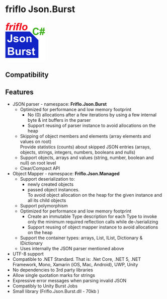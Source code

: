 # friflo Json.Burst
![Logo](docs/images/Friflo.Json.Burst-128.png) 
 

## Compatibility

## Features

- JSON parser - namespace: **Friflo.Json.Burst**
	- Optimized for performance and low memory footprint
		- No (0) allocations after a few iterations by using a few internal byte & int buffers in the parser
		- Support reusing of parser instance to avoid allocations on the heap
	- Skipping of object members and elements (array elements and values on root)  
		Provide statistics (counts) about skipped JSON entries (arrays, objects, strings, integers, numbers, booleans and nulls)
	- Support objects, arrays and values (string, number, boolean and null) on root level
	- Clear/Compact API
- Object Mapper - namespace: **Friflo.Json.Managed**
	- Support deserialization to:
		- newly created objects
		- passed object instances.  
			To avoid object allocation on the heap for the given instance and all its child objects
	- Support polymorphism
	- Optimized for performance and low memory footprint
		- Create an immutable Type description for each Type to invoke only the minimum required reflection calls while de-/serializing
		- Support reusing of object mapper instance to avoid allocations on the heap
	- Support the container types: arrays, List, IList, Dictionary & IDictionary
	- Uses internally the JSON parser mentioned above
- UTF-8 support
- Compatible to .NET Standard.
	That is: .Net Core, .NET 5, .NET Framework, Mono, Xamarin (iOS, Mac, Android), UWP, Unity
- No dependencies to 3rd party libraries
- Allow single quotation marks for strings
- Expressive error messages when parsing invalid JSON
- Compatibly to Unity Burst Jobs
- Small library (Friflo.Json.Burst.dll - 70kb )

